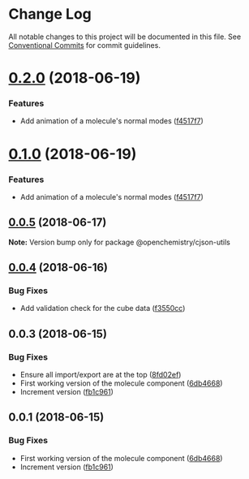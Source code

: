 # Change Log

All notable changes to this project will be documented in this file.
See [Conventional Commits](https://conventionalcommits.org) for commit guidelines.

<a name="0.2.0"></a>
# [0.2.0](https://github.com/OpenChemistry/oc-web-components/compare/@openchemistry/cjson-utils@0.0.5...@openchemistry/cjson-utils@0.2.0) (2018-06-19)


### Features

* Add animation of a molecule's normal modes ([f4517f7](https://github.com/OpenChemistry/oc-web-components/commit/f4517f7))




<a name="0.1.0"></a>
# [0.1.0](https://github.com/OpenChemistry/oc-web-components/compare/@openchemistry/cjson-utils@0.0.5...@openchemistry/cjson-utils@0.1.0) (2018-06-19)


### Features

* Add animation of a molecule's normal modes ([f4517f7](https://github.com/OpenChemistry/oc-web-components/commit/f4517f7))




<a name="0.0.5"></a>
## [0.0.5](https://github.com/OpenChemistry/oc-web-components/compare/@openchemistry/cjson-utils@0.0.4...@openchemistry/cjson-utils@0.0.5) (2018-06-17)




**Note:** Version bump only for package @openchemistry/cjson-utils

<a name="0.0.4"></a>
## [0.0.4](https://github.com/OpenChemistry/oc-web-components/compare/@openchemistry/cjson-utils@0.0.3...@openchemistry/cjson-utils@0.0.4) (2018-06-16)


### Bug Fixes

* Add validation check for the cube data ([f3550cc](https://github.com/OpenChemistry/oc-web-components/commit/f3550cc))




<a name="0.0.3"></a>
## 0.0.3 (2018-06-15)


### Bug Fixes

* Ensure all import/export are at the top ([8fd02ef](https://github.com/OpenChemistry/oc-web-components/commit/8fd02ef))
* First working version of the molecule component ([6db4668](https://github.com/OpenChemistry/oc-web-components/commit/6db4668))
* Increment version ([fb1c961](https://github.com/OpenChemistry/oc-web-components/commit/fb1c961))




<a name="0.0.1"></a>
## 0.0.1 (2018-06-15)


### Bug Fixes

* First working version of the molecule component ([6db4668](https://github.com/OpenChemistry/oc-web-components/commit/6db4668))
* Increment version ([fb1c961](https://github.com/OpenChemistry/oc-web-components/commit/fb1c961))
